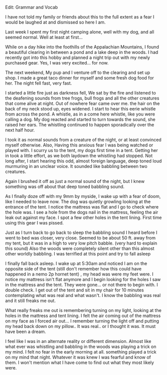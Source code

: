 Edit: Grammar and Vocab

I have not told my family or friends about this to the full extent as a fear I would be laughed at and dismissed so here I am. 

Last week I spent my first night camping alone, well with my dog, and all seemed normal. Well at least at first...

While on a day hike into the foothills of the Appalachian Mountains, I found a beautiful clearing in between a pond and a lake deep in the woods. I had recently got into this hobby and planned a night trip out with my newly purchased gear. Yes, I was very excited... for now.

The next weekend, My pup and I venture off to the clearing and set up shop. I made a great taco dinner for myself and some fresh dog food for her. The night fell fast, very fast.

I started a little fire just as darkness fell, We sat by the fire and listened to the deafening sounds from tree frogs, bull frogs and all the other creatures that come alive at night. Out of nowhere fear came over me. the hair on the back of my neck stood up, eyes widened.  I start to hear this eerie  whistle from across the pond. A whistle, as in a come here whistle, like you were calling a dog. My dog reacted and started to turn towards the sound, she raised her ears. The whistling continued  to happen sporadically over the next half hour.

I took it as normal sounds from a creature of the night, or at least convinced myself otherwise.  Also, Having this anxious fear I was being watched or played with. I scurry us to the tent, my dogs first time in a tent. Getting her in took a little effort, as we both laydown the whistling had stopped. Not long after, I start hearing this odd, almost foreign language, deep toned loud murmuring in an unclear voice. It sounded like babbling between two creatures.

Again I brushed it off as just a normal sound of the night, but I knew something was off about that deep toned babbling sound.

As I finally doze off with my 9mm by myside, I wake up with a fear of doom, like I needed to leave now. The dog was quietly growling looking at the entrance of the tent. I notice the mattress was flat and I go to check where the hole was. I see a hole from the dogs nail in the mattress, feeling the air leak out against my face. I spot a few other holes in the tent lining. First time using this gear I was pissed.

 Just as I turn back to go back to sleep the babbling sound I heard before I went to bed was closer, very close. Seemed to be about 50 ft. away from my tent, but it was in a high to very low pitch babble. (very hard to explain this sound) Also the woods were completely silent other than this almost other worldly babbling. I was terrified at this point and try to fall asleep 

I finally fall back asleep. I wake up at 5:30am and noticed I am on the opposite side of the tent (still don't remember how this could have happened in a nemo 2p hornet tent) , my head was were my feet were. I notice my mattress isn't flat anymore and I begin looking for the holes I saw in the mattress and the tent. They were gone... or not there to begin with. I double check. I get out of the tent and sit in my chair for 10 minutes contemplating what was real and what wasn't. I know the babbling was real and it still freaks me out.

What really freaks me out is remembering turning on my light, looking at the holes in the mattress and tent lining. I felt the air coming out of the mattress on my face as I forced air out... I remember turning the light off and putting my head back down on my pillow.. It was real.. or I thought it was.  It must have been a dream.

I feel like I was in an alternate reality or different dimension. Almost like what ever was whistling and babbling in the woods was playing a trick on my mind. I felt no fear in the early morning at all. something played a trick on my mind that night. Whatever it was knew I was fearful and know of them. I won't mention what I have come to find out what they most likely were. 